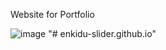 Website for Portfolio

![image](https://github.com/percivalyan/web-enkidu-ver/assets/150053025/bb9d5d05-b1cf-43e0-aa70-8938ae042c87)
"# enkidu-slider.github.io" 
